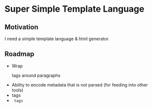 # Super Simple Template Language

## Motivation

I need a simple template language & html generator.

## Roadmap

 - Wrap <p> tags around paragraphs
 - Ability to encode metadata that is not parsed (for feeding into other tools)
 - <a> tags
 - <code> tags
